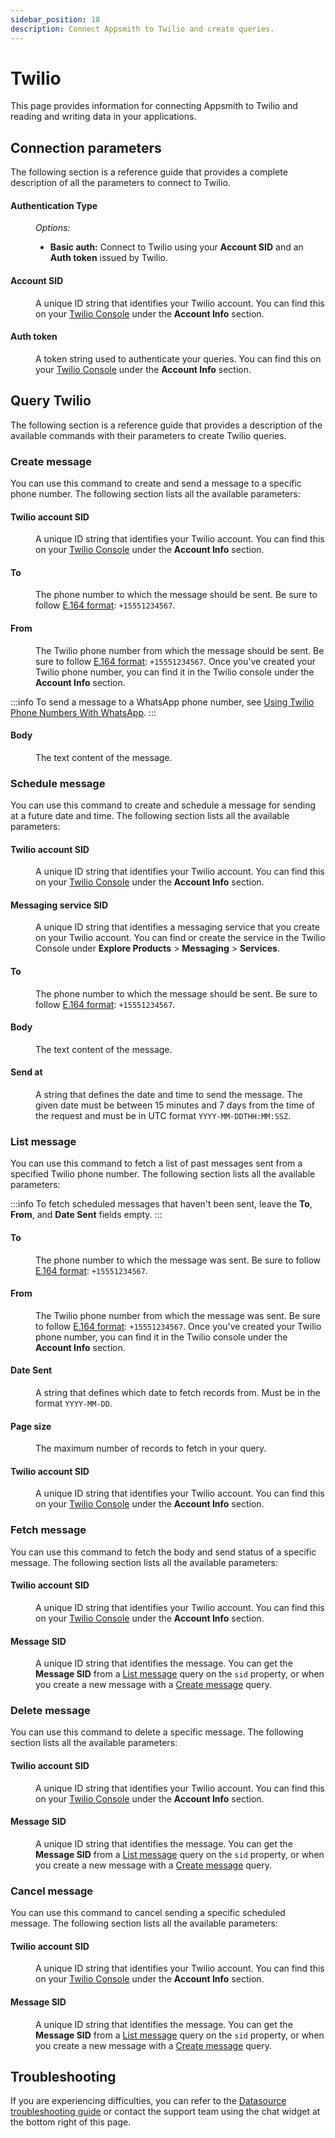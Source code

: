 ```yaml
---
sidebar_position: 18
description: Connect Appsmith to Twilio and create queries.
---
```

# Twilio

This page provides information for connecting Appsmith to Twilio and reading and writing data in your applications.

<VideoEmbed host="youtube" videoId="QHrEfSxL-aA" title="How To Send SMS Notifications With Twilio" caption="How To Send SMS Notifications With Twilio"/>

## Connection parameters

The following section is a reference guide that provides a complete description of all the parameters to connect to Twilio.

<ZoomImage src="/img/twilio-datasource-config.png" alt="Configuring a Twilio datasource." caption="Configuring a Twilio datasource." />

#### Authentication Type

<dd><i>Options:</i>
  <ul>
  <li><b>Basic auth:</b> Connect to Twilio using your <b>Account SID</b> and an <b>Auth token</b> issued by Twilio.</li>
  </ul>
</dd>

#### Account SID

<dd>A unique ID string that identifies your Twilio account. You can find this on your <a href="https://console.twilio.com">Twilio Console</a> under the <b>Account Info</b> section. 
</dd>

#### Auth token

<dd>A token string used to authenticate your queries. You can find this on your <a href="https://console.twilio.com">Twilio Console</a> under the <b>Account Info</b> section. 
</dd>

## Query Twilio

The following section is a reference guide that provides a description of the available commands with their parameters to create Twilio queries.

<ZoomImage src="/img/twilio-query-config.png" alt="Configuring a Twilio query." caption="Configuring a Twilio query." />

### Create message

You can use this command to create and send a message to a specific phone number. The following section lists all the available parameters:

#### Twilio account SID

<dd>A unique ID string that identifies your Twilio account. You can find this on your <a href="https://console.twilio.com">Twilio Console</a> under the <b>Account Info</b> section. 
</dd>

#### To

<dd>The phone number to which the message should be sent. Be sure to follow <a href="https://www.twilio.com/docs/glossary/what-e164">E.164 format</a>: <code>+15551234567</code>.
</dd>

#### From

<dd>The Twilio phone number from which the message should be sent. Be sure to follow <a href="https://www.twilio.com/docs/glossary/what-e164">E.164 format</a>: <code>+15551234567</code>. Once you've created your Twilio phone number, you can find it in the Twilio console under the <b>Account Info</b> section.
</dd>

:::info
To send a message to a WhatsApp phone number, see [Using Twilio Phone Numbers With WhatsApp](https://www.twilio.com/docs/whatsapp/api#using-twilio-phone-numbers-with-whatsapp).
:::

#### Body

<dd>The text content of the message.
</dd>

### Schedule message

You can use this command to create and schedule a message for sending at a future date and time. The following section lists all the available parameters:

#### Twilio account SID

<dd>A unique ID string that identifies your Twilio account. You can find this on your <a href="https://console.twilio.com">Twilio Console</a> under the <b>Account Info</b> section. 
</dd>

#### Messaging service SID

<dd>A unique ID string that identifies a messaging service that you create on your Twilio account. You can find or create the service in the Twilio Console under <b>Explore Products</b> &gt; <b>Messaging</b> &gt; <b>Services</b>.
</dd>

#### To

<dd>The phone number to which the message should be sent. Be sure to follow <a href="https://www.twilio.com/docs/glossary/what-e164">E.164 format</a>: <code>+15551234567</code>.
</dd>

#### Body

<dd>The text content of the message.
</dd>

#### Send at

<dd>A string that defines the date and time to send the message. The given date must be between 15 minutes and 7 days from the time of the request and must be in UTC format <code>YYYY-MM-DDTHH:MM:SSZ</code>.
</dd>

### List message

You can use this command to fetch a list of past messages sent from a specified Twilio phone number. The following section lists all the available parameters:

:::info
To fetch scheduled messages that haven't been sent, leave the <b>To</b>, <b>From</b>, and <b>Date Sent</b> fields empty.
:::

#### To

<dd>The phone number to which the message was sent. Be sure to follow <a href="https://www.twilio.com/docs/glossary/what-e164">E.164 format</a>: <code>+15551234567</code>.
</dd>

#### From

<dd>The Twilio phone number from which the message was sent. Be sure to follow <a href="https://www.twilio.com/docs/glossary/what-e164">E.164 format</a>: <code>+15551234567</code>. Once you've created your Twilio phone number, you can find it in the Twilio console under the <b>Account Info</b> section.
</dd>

#### Date Sent

<dd>A string that defines which date to fetch records from. Must be in the format <code>YYYY-MM-DD</code>.
</dd>

#### Page size

<dd>The maximum number of records to fetch in your query.
</dd>

#### Twilio account SID

<dd>A unique ID string that identifies your Twilio account. You can find this on your <a href="https://console.twilio.com">Twilio Console</a> under the <b>Account Info</b> section. 
</dd>

### Fetch message

You can use this command to fetch the body and send status of a specific message. The following section lists all the available parameters:

#### Twilio account SID

<dd>A unique ID string that identifies your Twilio account. You can find this on your <a href="https://console.twilio.com">Twilio Console</a> under the <b>Account Info</b> section. 
</dd>

#### Message SID

<dd>A unique ID string that identifies the message. You can get the <b>Message SID</b> from a <a href="#list-message">List message</a> query on the <code>sid</code> property, or when you create a new message with a <a href="#create-message">Create message</a> query.
</dd>

### Delete message

You can use this command to delete a specific message. The following section lists all the available parameters:

#### Twilio account SID

<dd>A unique ID string that identifies your Twilio account. You can find this on your <a href="https://console.twilio.com">Twilio Console</a> under the <b>Account Info</b> section. 
</dd>

#### Message SID

<dd>A unique ID string that identifies the message. You can get the <b>Message SID</b> from a <a href="#list-message">List message</a> query on the <code>sid</code> property, or when you create a new message with a <a href="#create-message">Create message</a> query.
</dd>

### Cancel message

You can use this command to cancel sending a specific scheduled message. The following section lists all the available parameters:

#### Twilio account SID

<dd>A unique ID string that identifies your Twilio account. You can find this on your <a href="https://console.twilio.com">Twilio Console</a> under the <b>Account Info</b> section. 
</dd>

#### Message SID

<dd>A unique ID string that identifies the message. You can get the <b>Message SID</b> from a <a href="#list-message">List message</a> query on the <code>sid</code> property, or when you create a new message with a <a href="#create-message">Create message</a> query.
</dd>

## Troubleshooting

If you are experiencing difficulties, you can refer to the [Datasource troubleshooting guide](/help-and-support/troubleshooting-guide/action-errors/datasource-errors) or contact the support team using the chat widget at the bottom right of this page.
